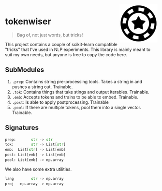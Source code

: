 <img src="token.png" width=125 height=125 align="right">

# tokenwiser

> Bag of, not just words, but tricks!

This project contains a couple of scikit-learn compatible "tricks" that I've used in
NLP experiments. This library is mainly meant to suit my own needs, but anyone is free
to copy the code here. 

## SubModules

1. `.prep`: Contains string pre-processing tools. Takes a string in and pushes a string out. Trainable. 
2. `.tok`: Contains things that take stings and output iterables. Trainable.
3. `.emb`: Accepts tokens and trains to be able to embed. Trainable.
4. `.post`: Is able to apply postprocessing. Trainable
5. `.pool`: If there are multiple tokens, pool them into a single vector. Trainable. 

## Signatures 

```python
prep:       str -> str
tok:        str -> List[str]
emb:  List[str] -> List[emb]
post: List[emb] -> List[emb]
pool: List[emb] -> np.array
```

We also have some extra utilities.

```python
lang        str -> np.array
proj   np.array -> np.array
```
